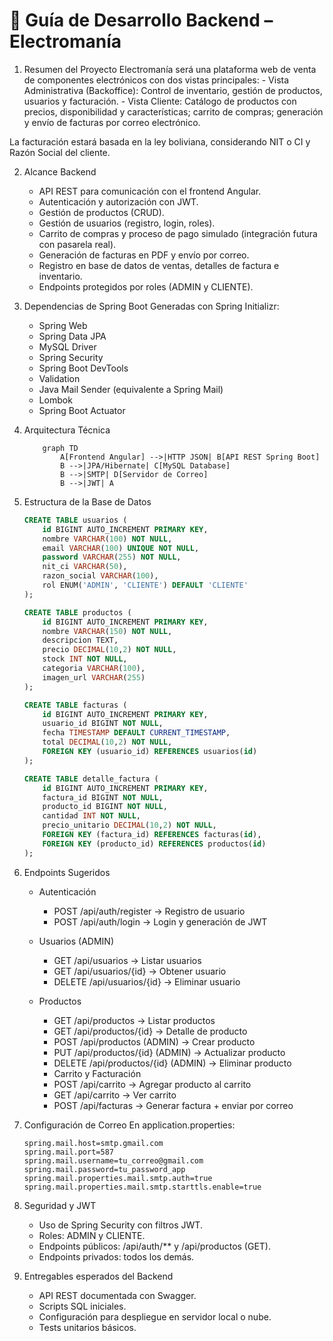 # 📄 Guía de Desarrollo Backend – Electromanía

1. Resumen del Proyecto
    Electromanía será una plataforma web de venta de componentes electrónicos con dos vistas principales:
        - Vista Administrativa (Backoffice): Control de inventario, gestión de productos, usuarios y facturación.
        - Vista Cliente: Catálogo de productos con precios, disponibilidad y características; carrito de compras; generación y envío de facturas por correo electrónico.

La facturación estará basada en la ley boliviana, considerando NIT o CI y Razón Social del cliente.

2. Alcance Backend
    - API REST para comunicación con el frontend Angular.
    - Autenticación y autorización con JWT.
    - Gestión de productos (CRUD).
    - Gestión de usuarios (registro, login, roles).
    - Carrito de compras y proceso de pago simulado (integración futura con pasarela real).
    - Generación de facturas en PDF y envío por correo.
    - Registro en base de datos de ventas, detalles de factura e inventario.
    - Endpoints protegidos por roles (ADMIN y CLIENTE).

3. Dependencias de Spring Boot
Generadas con Spring Initializr:

    - Spring Web
    - Spring Data JPA
    - MySQL Driver
    - Spring Security
    - Spring Boot DevTools
    - Validation
    - Java Mail Sender (equivalente a Spring Mail)
    - Lombok
    - Spring Boot Actuator

4. Arquitectura Técnica
    ``` mermaid
        graph TD
            A[Frontend Angular] -->|HTTP JSON| B[API REST Spring Boot]
            B -->|JPA/Hibernate| C[MySQL Database]
            B -->|SMTP| D[Servidor de Correo]
            B -->|JWT| A
    ```
5. Estructura de la Base de Datos
    ```sql
    CREATE TABLE usuarios (
        id BIGINT AUTO_INCREMENT PRIMARY KEY,
        nombre VARCHAR(100) NOT NULL,
        email VARCHAR(100) UNIQUE NOT NULL,
        password VARCHAR(255) NOT NULL,
        nit_ci VARCHAR(50),
        razon_social VARCHAR(100),
        rol ENUM('ADMIN', 'CLIENTE') DEFAULT 'CLIENTE'
    );

    CREATE TABLE productos (
        id BIGINT AUTO_INCREMENT PRIMARY KEY,
        nombre VARCHAR(150) NOT NULL,
        descripcion TEXT,
        precio DECIMAL(10,2) NOT NULL,
        stock INT NOT NULL,
        categoria VARCHAR(100),
        imagen_url VARCHAR(255)
    );

    CREATE TABLE facturas (
        id BIGINT AUTO_INCREMENT PRIMARY KEY,
        usuario_id BIGINT NOT NULL,
        fecha TIMESTAMP DEFAULT CURRENT_TIMESTAMP,
        total DECIMAL(10,2) NOT NULL,
        FOREIGN KEY (usuario_id) REFERENCES usuarios(id)
    );

    CREATE TABLE detalle_factura (
        id BIGINT AUTO_INCREMENT PRIMARY KEY,
        factura_id BIGINT NOT NULL,
        producto_id BIGINT NOT NULL,
        cantidad INT NOT NULL,
        precio_unitario DECIMAL(10,2) NOT NULL,
        FOREIGN KEY (factura_id) REFERENCES facturas(id),
        FOREIGN KEY (producto_id) REFERENCES productos(id)
    );
    ```
6. Endpoints Sugeridos
    - Autenticación

        - POST /api/auth/register → Registro de usuario
        - POST /api/auth/login → Login y generación de JWT

    - Usuarios (ADMIN)
        - GET /api/usuarios → Listar usuarios
        - GET /api/usuarios/{id} → Obtener usuario
        - DELETE /api/usuarios/{id} → Eliminar usuario

    - Productos
        - GET /api/productos → Listar productos
        - GET /api/productos/{id} → Detalle de producto
        - POST /api/productos (ADMIN) → Crear producto
        - PUT /api/productos/{id} (ADMIN) → Actualizar producto
        - DELETE /api/productos/{id} (ADMIN) → Eliminar producto
        - Carrito y Facturación
        - POST /api/carrito → Agregar producto al carrito
        - GET /api/carrito → Ver carrito
        - POST /api/facturas → Generar factura + enviar por correo

7. Configuración de Correo
    En application.properties:
    ``` properties
    spring.mail.host=smtp.gmail.com
    spring.mail.port=587
    spring.mail.username=tu_correo@gmail.com
    spring.mail.password=tu_password_app
    spring.mail.properties.mail.smtp.auth=true
    spring.mail.properties.mail.smtp.starttls.enable=true
    ```
8. Seguridad y JWT
    - Uso de Spring Security con filtros JWT.
    - Roles: ADMIN y CLIENTE.
    - Endpoints públicos: /api/auth/** y /api/productos (GET).
    - Endpoints privados: todos los demás.

9. Entregables esperados del Backend
    -  API REST documentada con Swagger.
    - Scripts SQL iniciales.
    - Configuración para despliegue en servidor local o nube.
    - Tests unitarios básicos.

